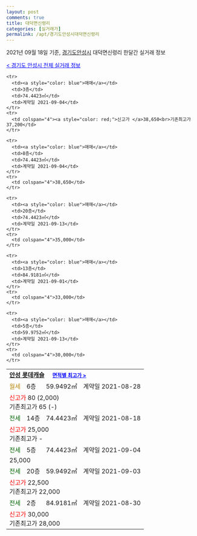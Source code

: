 ```yaml
---
layout: post
comments: true
title: 대덕면신령리
categories: [실거래가]
permalink: /apt/경기도안성시대덕면신령리
---
```


2021년 09월 18일 기준, <a href="/apt/경기도안성시">경기도안성시</a> 대덕면신령리 한달간 실거래 정보

<a style="color: blue;" href="/apt/경기도안성시">< 경기도 안성시 전체 실거래 정보</a>
<!---- start ---->
<table>
  <tr>
    <td colspan="4" style="font-weight: bold;"><a href="/apt/경기도안성시대덕면신령리안성롯데캐슬">안성 롯데캐슬</a> &nbsp;&nbsp;&nbsp; <a style="color: blue; font-size: smaller;" href="/apt/경기도안성시대덕면신령리안성롯데캐슬">면적별 최고가 ></a></td>
  </tr>
    
    <tr>
      <td><a style="color: blue">매매</a></td>
      <td>3층</td>
      <td>74.4423㎡</td>
      <td>계약일 2021-09-04</td>
    </tr>
    <tr>
      <td colspan="4"><a style="color: red;">신고가 </a>38,650<br>기존최고가 37,200</td>
    </tr>
      
    <tr>
      <td><a style="color: blue">매매</a></td>
      <td>8층</td>
      <td>74.4423㎡</td>
      <td>계약일 2021-09-04</td>
    </tr>
    <tr>
      <td colspan="4">38,650</td>
    </tr>
      
    <tr>
      <td><a style="color: blue">매매</a></td>
      <td>20층</td>
      <td>74.4423㎡</td>
      <td>계약일 2021-09-13</td>
    </tr>
    <tr>
      <td colspan="4">35,000</td>
    </tr>
      
    <tr>
      <td><a style="color: blue">매매</a></td>
      <td>13층</td>
      <td>84.9181㎡</td>
      <td>계약일 2021-09-01</td>
    </tr>
    <tr>
      <td colspan="4">33,000</td>
    </tr>
      
    <tr>
      <td><a style="color: blue">매매</a></td>
      <td>5층</td>
      <td>59.9752㎡</td>
      <td>계약일 2021-09-13</td>
    </tr>
    <tr>
      <td colspan="4">30,000</td>
    </tr>
      
  <tr>
    <td><a style="color: darkgoldenrod">월세</a></td>
    <td>6층</td>
    <td>59.9492㎡</td>
    <td>계약일 2021-08-28</td>
  </tr>
  <tr>
    <td colspan="4"><a style="color: red;">신고가 </a>80 (2,000)<br>기존최고가 65 (-)</td>
  </tr>
    
  <tr>
    <td><a style="color: darkgreen">전세</a></td>
    <td>14층</td>
    <td>74.4423㎡</td>
    <td>계약일 2021-08-18</td>
  </tr>
  <tr>
    <td colspan="4"><a style="color: red;">신고가 </a>25,000<br>기존최고가 -</td>
  </tr>
    
  <tr>
    <td><a style="color: darkgreen">전세</a></td>
    <td>5층</td>
    <td>74.4423㎡</td>
    <td>계약일 2021-09-04</td>
  </tr>
  <tr>
    <td colspan="4">25,000</td>
  </tr>
    
  <tr>
    <td><a style="color: darkgreen">전세</a></td>
    <td>20층</td>
    <td>59.9492㎡</td>
    <td>계약일 2021-09-03</td>
  </tr>
  <tr>
    <td colspan="4"><a style="color: red;">신고가 </a>22,500<br>기존최고가 22,000</td>
  </tr>
    
  <tr>
    <td><a style="color: darkgreen">전세</a></td>
    <td>2층</td>
    <td>84.9181㎡</td>
    <td>계약일 2021-08-30</td>
  </tr>
  <tr>
    <td colspan="4"><a style="color: red;">신고가 </a>30,000<br>기존최고가 28,000</td>
  </tr>
    
</table>
<!---- end ---->
    